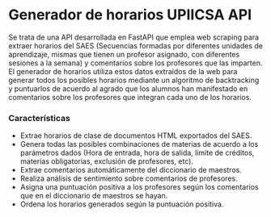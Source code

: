 # Generador de horarios UPIICSA API

Se trata de una API desarrollada en FastAPI que emplea web scraping para extraer horarios del SAES (Secuencias formadas por diferentes unidades de aprendizaje, mismas que tienen un profesor asignado, con diferentes sesiones a la semana) y comentarios sobre los profesores que las imparten. El generador de horarios utiliza estos datos extraídos de la web para generar todos los posibles horarios mediante un algoritmo de backtracking y puntuarlos de acuerdo al agrado que los alumnos han manifestado en comentarios sobre los profesores que integran cada uno de los horarios.

### Características

- Extrae horarios de clase de documentos HTML exportados del SAES.
- Genera todas las posibles combinaciones de materias de acuerdo a los parámetros dados (Hora de entrada, hora de salida, límite de créditos, materias obligatorias, exclusión de profesores, etc).
- Extrae comentarios automáticamente del diccionario de maestros.
- Realiza análisis de sentimiento sobre comentarios de profesores.
- Asigna una puntuación positiva a los profesores según los comentarios que en el diccionario de maestros se hayan.
- Ordena los horarios generados según la puntuación positiva.